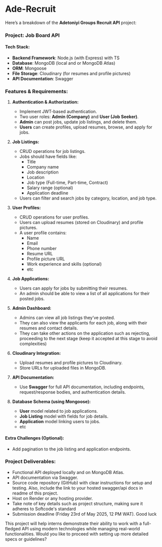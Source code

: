 # Ade-Recruit

Here’s a breakdown of the **Adetoniyi Groups Recruit API** project:

### **Project: Job Board API**

#### **Tech Stack:**
- **Backend Framework**: Node.js (with Express) with TS
- **Database**: MongoDB (local and or MongoDB Atlas)
- **ORM**: Mongoose
- **File Storage**: Cloudinary (for resumes and profile pictures)
- **API Documentation**: Swagger

### **Features & Requirements:**

1. **Authentication & Authorization:**
   - Implement JWT-based authentication.
   - Two user roles: **Admin (Company)** and **User (Job Seeker)**.
   - **Admin** can post jobs, update job listings, and delete them.
   - **Users** can create profiles, upload resumes, browse, and apply for jobs.

2. **Job Listings:**
   - CRUD operations for job listings.
   - Jobs should have fields like: 
     - Title
     - Company name
     - Job description
     - Location
     - Job type (Full-time, Part-time, Contract)
     - Salary range (optional)
     - Application deadline
   - Users can filter and search jobs by category, location, and job type.

3. **User Profiles:**
   - CRUD operations for user profiles.
   - Users can upload resumes (stored on Cloudinary) and profile pictures.
   - A user profile contains:
     - Name
     - Email
     - Phone number
     - Resume URL
     - Profile picture URL
     - Work experience and skills (optional)
     - etc

4. **Job Applications:**
   - Users can apply for jobs by submitting their resumes.
   - An admin should be able to view a list of all applications for their posted jobs.

5. **Admin Dashboard:**
   - Admins can view all job listings they’ve posted.
   - They can also view the applicants for each job, along with their resumes and contact details.
   - They can take other actions on the application such as rejecting, proceeding to the next stage (keep it accepted at this stage to avoid complexities)

6. **Cloudinary Integration:**
   - Upload resumes and profile pictures to Cloudinary.
   - Store URLs for uploaded files in MongoDB.

7. **API Documentation:**
   - Use **Swagger** for full API documentation, including endpoints, request/response bodies, and authentication details.

8. **Database Schema (using Mongoose):**
   - **User** model related to job applications.
   - **Job Listing** model with fields for job details.
   - **Application** model linking users to jobs.
   - etc

#### **Extra Challenges (Optional):**
- Add pagination to the job listing and application endpoints.

### **Project Deliverables:**
- Functional API deployed locally and on MongoDB Atlas.
- API documentation via Swagger.
- Source code repository (GitHub) with clear instructions for setup and testing. Also, include the link to your hosted swagger/api docs in readme of this project.
- Host on Render or any hosting provider.
- Take note of key details such as project structure, making sure it adheres to Softcode's standard
- Submission deadline (Friday 23rd of May 2025, 12 PM WAT). Good luck

This project will help interns demonstrate their ability to work with a full-fledged API using modern technologies while managing real-world functionalities. Would you like to proceed with setting up more detailed specs or guidelines?
